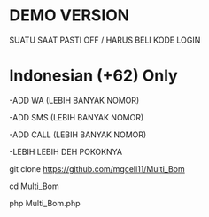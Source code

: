 # DEMO VERSION
SUATU SAAT PASTI OFF / HARUS BELI KODE LOGIN
# Indonesian (+62) Only

-ADD WA   (LEBIH BANYAK NOMOR)

-ADD SMS  (LEBIH BANYAK NOMOR)

-ADD CALL   (LEBIH BANYAK NOMOR)

-LEBIH LEBIH DEH POKOKNYA



git clone https://github.com/mgcell11/Multi_Bom

cd Multi_Bom

php Multi_Bom.php
